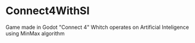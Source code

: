 # Connect4WithSI
Game made in Godot "Connect 4" Whitch operates on Artificial Inteligence using MinMax algorithm
